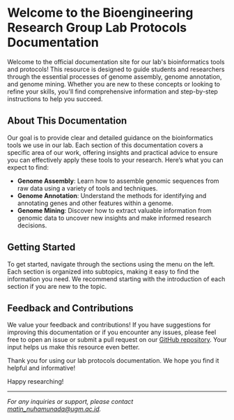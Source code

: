 # Welcome to the Bioengineering Research Group Lab Protocols Documentation

Welcome to the official documentation site for our lab's bioinformatics tools and protocols! This resource is designed to guide students and researchers through the essential processes of genome assembly, genome annotation, and genome mining. Whether you are new to these concepts or looking to refine your skills, you'll find comprehensive information and step-by-step instructions to help you succeed.

## About This Documentation

Our goal is to provide clear and detailed guidance on the bioinformatics tools we use in our lab. Each section of this documentation covers a specific area of our work, offering insights and practical advice to ensure you can effectively apply these tools to your research. Here’s what you can expect to find:

- **Genome Assembly**: Learn how to assemble genomic sequences from raw data using a variety of tools and techniques.
- **Genome Annotation**: Understand the methods for identifying and annotating genes and other features within a genome.
- **Genome Mining**: Discover how to extract valuable information from genomic data to uncover new insights and make informed research decisions.

## Getting Started

To get started, navigate through the sections using the menu on the left. Each section is organized into subtopics, making it easy to find the information you need. We recommend starting with the introduction of each section if you are new to the topic.

## Feedback and Contributions

We value your feedback and contributions! If you have suggestions for improving this documentation or if you encounter any issues, please feel free to open an issue or submit a pull request on our [GitHub repository](https://github.com/lab-biotek-bio-ugm/lab_guide). Your input helps us make this resource even better.

Thank you for using our lab protocols documentation. We hope you find it helpful and informative!

Happy researching!

---

*For any inquiries or support, please contact [matin_nuhamunada@ugm.ac.id](mailto:matin_nuhamunada@ugm.ac.id).*
